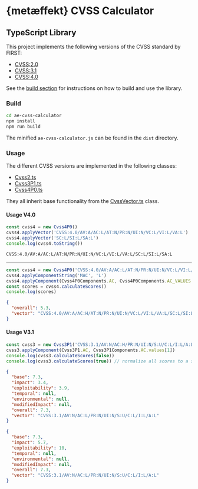 # {metæffekt} CVSS Calculator

## TypeScript Library

This project implements the following versions of the CVSS standard by FIRST:

- [CVSS:2.0](https://www.first.org/cvss/v2/guide)
- [CVSS:3.1](https://www.first.org/cvss/v3.1/specification-document)
- [CVSS:4.0](https://www.first.org/cvss/v4.0/specification-document)

See the [build section](#build) for instructions on how to build and use the library.

### Build

```bash
cd ae-cvss-calculator
npm install
npm run build
```

The minified `ae-cvss-calculator.js` can be found in the `dist` directory.

### Usage

The different CVSS versions are implemented in the following classes:

- [Cvss2.ts](ae-cvss-calculator/src/cvss2/Cvss2.ts)
- [Cvss3P1.ts](ae-cvss-calculator/src/cvss3p1/Cvss3P1.ts)
- [Cvss4P0.ts](ae-cvss-calculator/src/cvss4p0/Cvss4P0.ts)

They all inherit base functionality from the [CvssVector.ts](ae-cvss-calculator/src/CvssVector.ts) class.

#### Usage V4.0

```ts
const cvss4 = new Cvss4P0()
cvss4.applyVector('CVSS:4.0/AV:A/AC:L/AT:N/PR:N/UI:N/VC:L/VI:L/VA:L')
cvss4.applyVector('SC:L/SI:L/SA:L')
console.log(cvss4.toString())
```

```
CVSS:4.0/AV:A/AC:L/AT:N/PR:N/UI:N/VC:L/VI:L/VA:L/SC:L/SI:L/SA:L
```

---

```ts
const cvss4 = new Cvss4P0('CVSS:4.0/AV:A/AC:L/AT:N/PR:N/UI:N/VC:L/VI:L/VA:L/SC:L/SI:L/SA:L')
cvss4.applyComponentString('MAC', 'L')
cvss4.applyComponent(Cvss4P0Components.AC, Cvss4P0Components.AC_VALUES.H)
const scores = cvss4.calculateScores()
console.log(scores)
```

```json
{
  "overall": 5.3,
  "vector": "CVSS:4.0/AV:A/AC:H/AT:N/PR:N/UI:N/VC:L/VI:L/VA:L/SC:L/SI:L/SA:L/MAV:X/MAC:L/MAT:X/MPR:X/MUI:X/MVC:X/MVI:X/MVA:X/MSC:X/MSI:X/MSA:X"
}
```

#### Usage V3.1

```ts
const cvss3 = new Cvss3P1('CVSS:3.1/AV:N/AC:H/PR:N/UI:N/S:U/C:L/I:L/A:L')
cvss3.applyComponent(Cvss3P1.AC, Cvss3P1Components.AC.values[1])
console.log(cvss3.calculateScores(false))
console.log(cvss3.calculateScores(true)) // normalize all scores to a scale 0-10 (CVSS:3.1 Exploitability, Impact)
```

```json
{
  "base": 7.3,
  "impact": 3.4,
  "exploitability": 3.9,
  "temporal": null,
  "environmental": null,
  "modifiedImpact": null,
  "overall": 7.3,
  "vector": "CVSS:3.1/AV:N/AC:L/PR:N/UI:N/S:U/C:L/I:L/A:L"
}
```

```json
{
  "base": 7.3,
  "impact": 5.7,
  "exploitability": 10,
  "temporal": null,
  "environmental": null,
  "modifiedImpact": null,
  "overall": 7.3,
  "vector": "CVSS:3.1/AV:N/AC:L/PR:N/UI:N/S:U/C:L/I:L/A:L"
}
```
